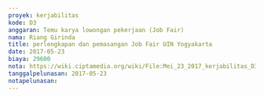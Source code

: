 ```yaml
---
proyek: kerjabilitas
kode: D3
anggaran: Temu karya lowongan pekerjaan (Job Fair)
nama: Riang Girinda
title: perlengkapan dan pemasangan Job Fair UIN Yogyakarta
date: 2017-05-23
biaya: 29600
nota: https://wiki.ciptamedia.org/wiki/File:Mei_23_2017_kerjabilitas_D3_ATK_ginda936.jpg
tanggalpelunasan: 2017-05-23
notapelunasan:
---
```

